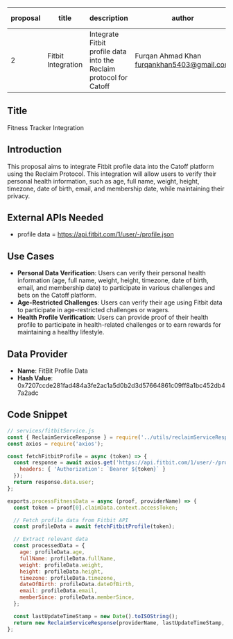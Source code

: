 | proposal | title                       | description                                           | author                     | discussions-to | status | type        | category | created    | requires |
|----------|-----------------------------|-------------------------------------------------------|----------------------------|----------------|--------|-------------|----------|------------|----------|
| 2        | Fitbit Integration | Integrate Fitbit profile data into the Reclaim protocol for Catoff | Furqan Ahmad Khan <furqankhan5403@gmail.com>     |                | Draft  | Integration | CRIP     | 2024-06-27 |          |

## Title
Fitness Tracker Integration

## Introduction
This proposal aims to integrate Fitbit profile data into the Catoff platform using the Reclaim Protocol. This integration will allow users to verify their personal health information, such as age, full name, weight, height, timezone, date of birth, email, and membership date, while maintaining their privacy.

## External APIs Needed
- profile data = https://api.fitbit.com/1/user/-/profile.json
<!-- (Future Integrations: Apple Health API, Google Fit API) -->

## Use Cases
- **Personal Data Verification**: Users can verify their personal health information (age, full name, weight, height, timezone, date of birth, email, and membership date) to participate in various challenges and bets on the Catoff platform.
- **Age-Restricted Challenges**: Users can verify their age using Fitbit data to participate in age-restricted challenges or wagers.
- **Health Profile Verification**: Users can provide proof of their health profile to participate in health-related challenges or to earn rewards for maintaining a healthy lifestyle.
<!-- - Users can place bets on achieving daily step goals.
- Users can challenge each other to run a certain distance within a week.
- Users can verify their calorie burn goals to earn rewards. -->

## Data Provider
- **Name**: FitBit Profile Data
- **Hash Value**: 0x7207ccde281fad484a3fe2ac1a5d0b2d3d57664861c09ff8a1bc452db47a2adc

## Code Snippet

```javascript
// services/fitbitService.js
const { ReclaimServiceResponse } = require('../utils/reclaimServiceResponse');
const axios = require('axios');

const fetchFitbitProfile = async (token) => {
  const response = await axios.get('https://api.fitbit.com/1/user/-/profile.json', {
    headers: { 'Authorization': `Bearer ${token}` }
  });
  return response.data.user;
};

exports.processFitnessData = async (proof, providerName) => {
  const token = proof[0].claimData.context.accessToken;

  // Fetch profile data from Fitbit API
  const profileData = await fetchFitbitProfile(token);

  // Extract relevant data
  const processedData = {
    age: profileData.age,
    fullName: profileData.fullName,
    weight: profileData.weight,
    height: profileData.height,
    timezone: profileData.timezone,
    dateOfBirth: profileData.dateOfBirth,
    email: profileData.email,
    memberSince: profileData.memberSince,
  };

  const lastUpdateTimeStamp = new Date().toISOString();
  return new ReclaimServiceResponse(providerName, lastUpdateTimeStamp, null, processedData, proof[0]);
};
